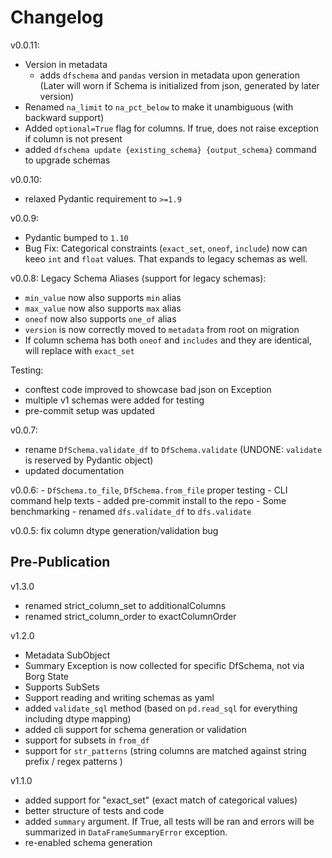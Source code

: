 # Changelog

v0.0.11:
- Version in metadata
  - adds `dfschema` and `pandas` version in metadata upon generation (Later will worn if Schema is initialized from json, generated by later version)
- Renamed `na_limit` to `na_pct_below` to make it unambiguous (with backward support)
- Added `optional=True` flag for columns. If true, does not raise exception if column is not present
- added `dfschema update {existing_schema} {output_schema}` command to upgrade schemas

v0.0.10:
- relaxed Pydantic requirement to `>=1.9`

v0.0.9:
- Pydantic bumped to `1.10`
- Bug Fix: Categorical constraints (`exact_set`, `oneof`, `include`) now can keeo `int` and `float` values. That expands to legacy schemas as well.

v0.0.8:
Legacy Schema Aliases (support for legacy schemas):
- `min_value` now also supports `min` alias
- `max_value` now also supports `max` alias
- `oneof` now also supports `one_of` alias
- `version` is now correctly moved to `metadata` from root on migration
- If column schema has both `oneof` and `includes` and they are identical, will replace with `exact_set`

Testing:
- conftest code improved to showcase bad json on Exception
- multiple v1 schemas were added for testing
- pre-commit setup was updated


v0.0.7:
- rename `DfSchema.validate_df` to `DfSchema.validate` (UNDONE: `validate` is reserved by Pydantic object)
- updated documentation

v0.0.6:
    - `DfSchema.to_file`, `DfSchema.from_file` proper testing
    - CLI command help texts
    - added pre-commit install to the repo
    - Some benchmarking
    - renamed `dfs.validate_df` to `dfs.validate`

v0.0.5: fix column dtype generation/validation bug

## Pre-Publication
v1.3.0
- renamed strict_column_set to additionalColumns
- renamed strict_column_order to exactColumnOrder

v1.2.0
- Metadata SubObject
- Summary Exception is now collected for specific DfSchema, not via Borg State
- Supports SubSets
- Support reading and writing schemas as yaml
- added `validate_sql` method (based on `pd.read_sql` for everything including dtype mapping)
- added cli support for schema generation or validation
- support for subsets in `from_df`
- support for `str_patterns` (string columns are matched against string prefix / regex patterns )

v1.1.0
- added support for "exact_set" (exact match of categorical values)
- better structure of tests and code
- added `summary` argument. If True, all tests will be ran and errors will be summarized in `DataFrameSummaryError` exception.
- re-enabled schema generation

